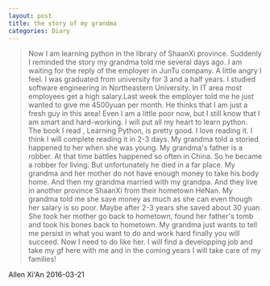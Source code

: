 ```yaml
---
layout: post
title: the story of my grandma
categories: Diary
---
```

>    Now I am learning python in the library of ShaanXi province. Suddenly I reminded the story my grandma told me several days ago. I am waiting for the reply of the employer in JunTu company. A little angry I feel. I was graduated from university for 3 and a half years. I studied software engineering in Northeastern University. In IT area most employees get a high salary.Last week the employer told me he just wanted to give me 4500yuan per month. He thinks that I am just a fresh guy in this area! Even I am a little poor now, but I still know that I am smart and hard-working. I will put all my heart to learn python. The book I read , Learning Python, is pretty good. I love reading it. I think I will complete reading it in 2-3 days. My grandma told a storied happened to her when she was young. My grandma's father is a robber. At that time battles happened so often in China. So he became a robber for living. But unfortunately he died in a far place. My grandma and her mother do not have enough money to take his body home. And then my grandma married with my grandpa. And they live in another province ShaanXi from their hometown HeNan. My grandma told me she save money as much as she can even though her salary is so poor. Maybe after 2-3 years she saved about 30 yuan. She took her mother go back to hometown, found her father's tomb and took his bones back to hometown. My grandma just wants to tell me persist in what you want to do and work hard finally you will succeed. Now I need to do like her. I will find a developping job and take my gf here with me and in the coming years I will take care of my families!



Allen
Xi'An
2016-03-21 